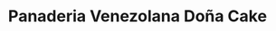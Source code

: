 ---
title: "Panaderia Venezolana Doña Cake"
url: /guayaquil/panaderia-venezolana-dona-cake/
shop: panadería
---